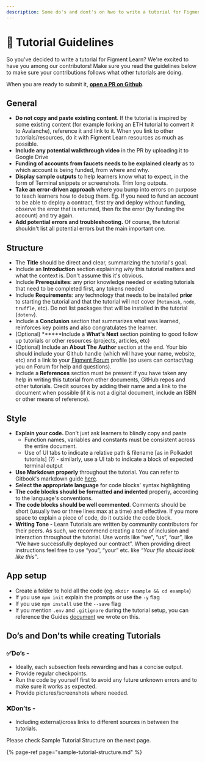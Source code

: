 ```yaml
---
description: Some do's and dont's on hwo to write a tutorial for Figment Learn
---
```


# 👀 Tutorial Guidelines

So you've decided to write a tutorial for Figment Learn? We're excited to have you among our contributors! Make sure you read the guidelines below to make sure your contributions follows what other tutorials are doing.

When you are ready to submit it, [**open a PR on Github**](https://github.com/figment-networks/datahub-learn).

## **General**

* **Do not copy and paste existing content**. If the tutorial is inspired by some existing content \(for example forking an ETH tutorial to convert it to Avalanche\), reference it and link to it. When you link to other tutorials/resources, do it with Figment Learn resources as much as possible.
* **Include any potential walkthrough video** in the PR by uploading it to Google Drive
* **Funding of accounts from faucets needs to be explained clearly** as to which account is being funded, from where and why.
* **Display sample outputs** to help learners know what to expect, in the form of Terminal snippets or screenshots. Trim long outputs.
* **Take an error-driven approach** where you bump into errors on purpose to teach learners how to debug them. Eg. If you need to fund an account to be able to deploy a contract, first try and deploy without funding, observe the error that is returned, then fix the error \(by funding the account\) and try again.
* **Add potential errors and troubleshooting.** Of course, the tutorial shouldn't list all potential errors but the main important one.

## **Structure**

* The **Title** should be direct and clear, summarizing the tutorial's goal.
* Include an **Introduction** section explaining _why_ this tutorial matters and what the context is. Don't assume this it's obvious.
* Include **Prerequisites**: any prior knowledge needed or existing tutorials that need to be completed first, any tokens needed
* Include **Requirements**: any technology that needs to be installed **prior** to starting the tutorial and that the tutorial will not cover \(`Metamask`, `node`, `truffle`, etc\). Do not list packages that will be installed in the tutorial \(`dotenv`\).
* Include a **Conclusion** section that summarizes what was learned, reinforces key points and also congratulates the learner.
* \(Optional\) \*\*\*\*\*\*Include a **What's Next** section pointing to good follow up tutorials or other resources \(projects, articles, etc\)
* \(Optional\) Include an **About The** **Author** section at the end. Your bio should include your Github handle \(which will have your name, website, etc\) and a link to your [Figment Forum](https://community.figment.io) profile \(so users can contact/tag you on Forum for help and questions\).
* Include a **References** section must be present if you have taken any help in writing this tutorial from other documents, GitHub repos and other tutorials. Credit sources by adding their name and a link to the document when possible \(if it is not a digital document, include an ISBN or other means of reference\).

## **Style**

* **Explain your code.** Don't just ask learners to blindly copy and paste
  * Function names, variables and constants must be consistent across the entire document.
  * Use of UI tabs to indicate a relative path & filename \[as in Polkadot tutorials\] \(?\) - similarly, use a UI tab to indicate a block of expected terminal output
* **Use Markdown properly** throughout the tutorial. You can refer to Gitbook's markdown guide [here](https://gitbookio.gitbooks.io/documentation/content/format/markdown.html).
* **Select the appropriate language** for code blocks' syntax highlighting
* **The code blocks should be formatted and indented** properly, according to the language's conventions.
* **The code blocks should be well commented**. Comments should be short \(usually two or three lines max at a time\) and effective. If you more space to explain a piece of code, do it outside the code block.
* **Writing Tone -** Learn Tutorials are written by community contributors for their peers. As such, we recommend creating a tone of inclusion and interaction throughout the tutorial. Use words like “we”, “us”, “our”, like “We have successfully deployed our contract”. When providing direct instructions feel free to use “you”, “your” etc. like _“Your file should look like this”_.

## **App setup**

* Create a folder to hold all the code \(eg. `mkdir example && cd example`\)
* If you use `npm init` explain the prompts or use the `-y` flag
* If you use `npm install` use the `--save` flag
* If you mention `.env` and `.gitignore` during the tutorial setup, you can reference the Guides [document](https://learn.figment.io/network-documentation/extra-guides/dotenv-and-.env) we wrote on this.

## **Do’s and Don'ts while creating Tutorials**

### ✅Do’s -

* Ideally, each subsection feels rewarding and has a concise output.
* Provide regular checkpoints.
* Run the code by yourself first to avoid any future unknown errors and to make sure it works as expected. 
* Provide pictures/screenshots where needed.

### ❌Don’ts -

* Including external/cross links to different sources in between the tutorials. 

Please check Sample Tutorial Structure on the next page.

{% page-ref page="sample-tutorial-structure.md" %}



